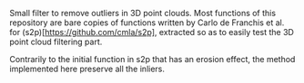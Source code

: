 Small filter to remove outliers in 3D point clouds.
Most functions of this repository are bare copies of functions written by Carlo
de Franchis et al. for (s2p)[https://github.com/cmla/s2p], extracted so as to
easily test the 3D point cloud filtering part.

Contrarily to the initial function in s2p that has an erosion effect, the method
implemented here preserve all the inliers.

